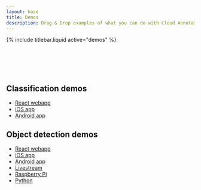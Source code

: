 ```yaml
---
layout: base
title: Demos
description: Drag & Drop examples of what you can do with Cloud Annotations.
---
```


{% include titlebar.liquid active="demos" %}

<main class="content markdown-body">
  <h2 style="padding-top: 80px">Classification demos</h2>
  <ul>
    <li>
      <a
        href="https://github.com/cloud-annotations/classification-react"
        target="_blank"
        >React webapp</a
      >
    </li>
    <li>
      <a
        href="https://github.com/cloud-annotations/classification-ios"
        target="_blank"
        >iOS app</a
      >
    </li>
    <li>
      <a
        href="https://github.com/cloud-annotations/classification-android"
        target="_blank"
        >Android app</a
      >
    </li>
  </ul>

  <h2>Object detection demos</h2>
  <ul>
    <li>
      <a
        href="https://github.com/cloud-annotations/object-detection-react"
        target="_blank"
        >React webapp</a
      >
    </li>
    <li>
      <a
        href="https://github.com/cloud-annotations/object-detection-ios"
        target="_blank"
        >iOS app</a
      >
    </li>
    <li>
      <a
        href="https://github.com/cloud-annotations/object-detection-android"
        target="_blank"
        >Android app</a
      >
    </li>
    <li>
      <a
        href="https://github.com/cloud-annotations/object-detection-live-stream"
        target="_blank"
        >Livestream</a
      >
    </li>
    <li>
      <a
        href="https://github.com/cloud-annotations/raspberrypi-streaming-object-detection"
        target="_blank"
        >Raspberry Pi</a
      >
    </li>
    <li>
      <a
        href="https://github.com/cloud-annotations/object-detection-python"
        target="_blank"
        >Python</a
      >
    </li>
  </ul>
</main>
